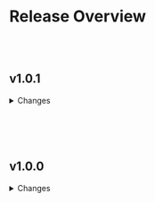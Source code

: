 # Release Overview

<br>
<br>
<h2>v1.0.1</h2>
<details>
    <summary>Changes</summary>
    <ul>
        <li>Fetch individual product price in suggested order while trying to edit.</li>
        <li>Header updated on orders page.</li>
        <li>Fixed - Inventory not updating immediately while order marking as received.</li>
    </ul>
</details>
<br>
<br>
<br>
<br>
<h2>v1.0.0</h2>
<details>
    <summary>Changes</summary>
    Very first release. All MVP features deployed.
</details>
<br>
<br>